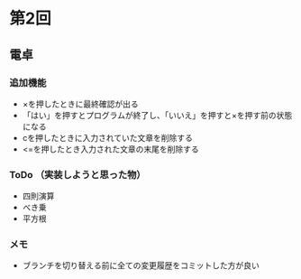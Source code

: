 # 第2回
## 電卓
### 追加機能
- ×を押したときに最終確認が出る
- 「はい」を押すとプログラムが終了し、「いいえ」を押すと×を押す前の状態になる
- cを押したときに入力されていた文章を削除する
- <=を押したとき入力された文章の末尾を削除する
### ToDo （実装しようと思った物）
- 四則演算
- べき乗
- 平方根
### メモ
- ブランチを切り替える前に全ての変更履歴をコミットした方が良い